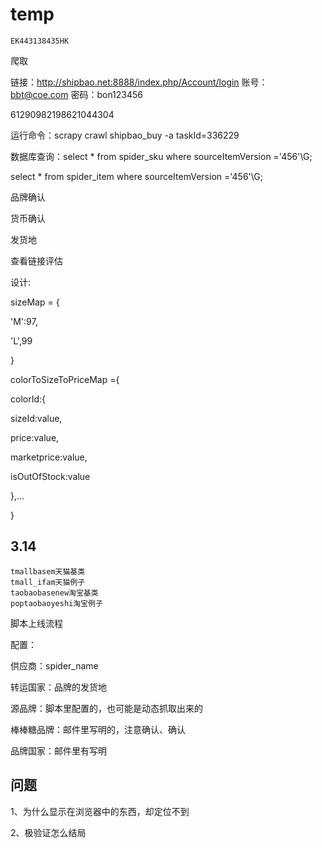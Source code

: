 # temp

```
EK443138435HK
```

爬取

链接：http://shipbao.net:8888/index.php/Account/login
账号：bbt@coe.com
密码：bon123456

61290982198621044304

运行命令：scrapy crawl shipbao_buy -a taskId=336229





数据库查询：select * from spider_sku where sourceItemVersion ='456'\G;

select * from spider_item where sourceItemVersion ='456'\G;







品牌确认

货币确认

发货地

查看链接评估





设计:

sizeMap = {

'M':97,

'L',99

}



colorToSizeToPriceMap ={

colorId:{

sizeId:value,

price:value,

marketprice:value,

isOutOfStock:value

},...

}





## 3.14

```
tmallbasem天猫基类
tmall_ifam天猫例子
taobaobasenew淘宝基类
poptaobaoyeshi淘宝例子
```



脚本上线流程

配置：

供应商：spider_name

转运国家：品牌的发货地

源品牌：脚本里配置的，也可能是动态抓取出来的

棒棒糖品牌：邮件里写明的，注意确认、确认

品牌国家：邮件里有写明



## 问题

1、为什么显示在浏览器中的东西，却定位不到

2、极验证怎么结局

